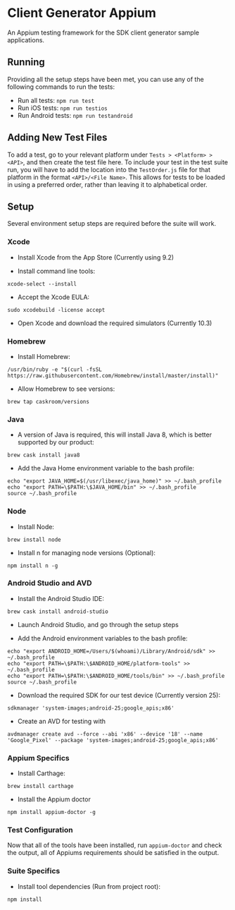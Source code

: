 # Client Generator Appium  [](https://travis-ci.org/pradeepgudipati/Client-Generator-Appium.svg?branch=master)
An Appium testing framework for the SDK client generator sample applications.

## Running
Providing all the setup steps have been met, you can use any of the following commands to run the tests:

* Run all tests: `npm run test`
* Run iOS tests: `npm run testios`
* Run Android tests: `npm run testandroid`

## Adding New Test Files
To add a test, go to your relevant platform under `Tests > <Platform> > <API>`, and then create the test file here. To include your test in the test suite run, you will have to add the location into the `TestOrder.js` file for that platform in the format `<API>/<File Name>`. This allows for tests to be loaded in using a preferred order, rather than leaving it to alphabetical order.

## Setup
Several environment setup steps are required before the suite will work.

### Xcode
* Install Xcode from the App Store (Currently using 9.2)

* Install command line tools:
```
xcode-select --install
```

* Accept the Xcode EULA:
```
sudo xcodebuild -license accept
```

* Open Xcode and download the required simulators (Currently 10.3)

### Homebrew
* Install Homebrew:
```
/usr/bin/ruby -e "$(curl -fsSL https://raw.githubusercontent.com/Homebrew/install/master/install)"
```

* Allow Homebrew to see versions:
```
brew tap caskroom/versions
```

### Java
* A version of Java is required, this will install Java 8, which is better supported by our product:
```
brew cask install java8
```

* Add the Java Home environment variable to the bash profile:
```
echo "export JAVA_HOME=$(/usr/libexec/java_home)" >> ~/.bash_profile
echo "export PATH=\$PATH:\$JAVA_HOME/bin" >> ~/.bash_profile
source ~/.bash_profile
```

### Node
* Install Node:
```
brew install node
```

* Install n for managing node versions (Optional):
```
npm install n -g
```

### Android Studio and AVD
* Install the Android Studio IDE:
```
brew cask install android-studio
```

* Launch Android Studio, and go through the setup steps

* Add the Android environment variables to the bash profile:
```
echo "export ANDROID_HOME=/Users/$(whoami)/Library/Android/sdk" >> ~/.bash_profile
echo "export PATH=\$PATH:\$ANDROID_HOME/platform-tools" >> ~/.bash_profile
echo "export PATH=\$PATH:\$ANDROID_HOME/tools/bin" >> ~/.bash_profile
source ~/.bash_profile
```

* Download the required SDK for our test device (Currently version 25):
```
sdkmanager 'system-images;android-25;google_apis;x86'
```

* Create an AVD for testing with
```
avdmanager create avd --force --abi 'x86' --device '18' --name 'Google_Pixel' --package 'system-images;android-25;google_apis;x86'
```

### Appium Specifics
* Install Carthage:
```
brew install carthage
```

* Install the Appium doctor
```
npm install appium-doctor -g
```

### Test Configuration
Now that all of the tools have been installed, run `appium-doctor` and check the output, all of Appiums requirements should be satisfied in the output.

### Suite Specifics
* Install tool dependencies (Run from project root):
```
npm install
```
